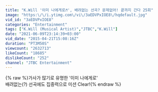 ```yaml
---
title: "K.Will '이미 나에게로♬', 배려없는 선곡? 문제없어! 끝까지 간다 25회"
image: "https:\/\/i.ytimg.com\/vi\/3aEDVPxIOE8\/hqdefault.jpg"
vid_id: "3aEDVPxIOE8"
categories: "Entertainment"
tags: ["K.Will (Musical Artist)","JTBC","K.Will"]
date: "2021-06-09T23:14:39+03:00"
vid_date: "2015-04-21T15:08:16Z"
duration: "PT3M50S"
viewcount: "2632713"
likeCount: "18685"
dislikeCount: "252"
channel: "JTBC Entertainment"
---
```

{% raw %}가사가 많기로 유명한 '이미 나에게로'<br />배려없는(?) 선곡에도 집중력으로 미션 Clear!{% endraw %}
